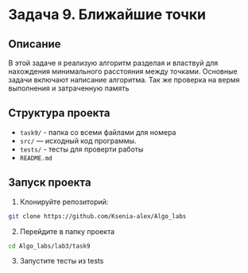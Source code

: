 # Задача 9. Ближайшие точки

## Описание
В этой задаче я реализую алгоритм разделая и властвуй для нахождения минимального расстояния между точками.
Основные задачи включают написание алгоритма.
Так же проверка на вермя выполнения и затраченную память

## Структура проекта
- `task9/` - папка со всеми файлами для номера
- `src/` — исходный код программы.
- `tests/` - тесты для проверти работы
- `README.md`


## Запуск проекта
1. Клонируйте репозиторий:
```bash
git clone https://github.com/Ksenia-alex/Algo_labs
```

2. Перейдите в папку проекта
```bash
cd Algo_labs/lab3/task9
```

3. Запустите тесты из tests
